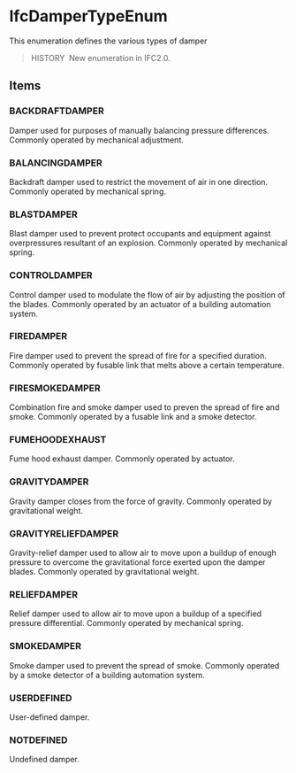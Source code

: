 # IfcDamperTypeEnum

This enumeration defines the various types of damper

> HISTORY&nbsp; New enumeration in IFC2.0.

## Items

### BACKDRAFTDAMPER
Damper used for purposes of manually balancing pressure differences.  Commonly operated by mechanical adjustment.

### BALANCINGDAMPER
Backdraft damper used to restrict the movement of air in one direction.  Commonly operated by mechanical spring.

### BLASTDAMPER
Blast damper used to prevent protect occupants and equipment against overpressures resultant of an explosion.  Commonly operated by mechanical spring.

### CONTROLDAMPER
Control damper used to modulate the flow of air by adjusting the position of the blades.  Commonly operated by an actuator of a building automation system.

### FIREDAMPER
Fire damper used to prevent the spread of fire for a specified duration.  Commonly operated by fusable link that melts above a certain temperature.

### FIRESMOKEDAMPER
Combination fire and smoke damper used to preven the spread of fire and smoke.  Commonly operated by a fusable link and a smoke detector.

### FUMEHOODEXHAUST
Fume hood exhaust damper.  Commonly operated by actuator.

### GRAVITYDAMPER
Gravity damper closes from the force of gravity.  Commonly operated by gravitational weight.

### GRAVITYRELIEFDAMPER
Gravity-relief damper used to allow air to move upon a buildup of enough pressure to overcome the gravitational force exerted upon the damper blades.  Commonly operated by gravitational weight.

### RELIEFDAMPER
Relief damper used to allow air to move upon a buildup of a specified pressure differential.  Commonly operated by mechanical spring.

### SMOKEDAMPER
Smoke damper used to prevent the spread of smoke.  Commonly operated by a smoke detector of a building automation system.

### USERDEFINED
User-defined damper.

### NOTDEFINED
Undefined damper.
